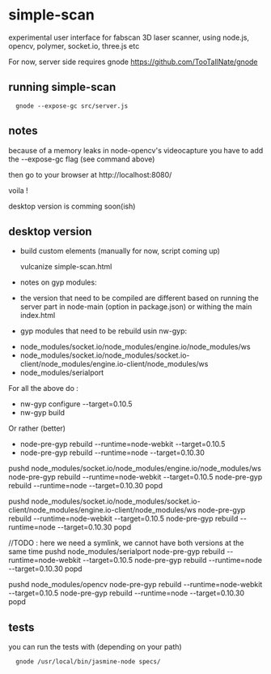 simple-scan
===========

experimental user interface for fabscan 3D laser scanner,
using node.js, opencv, polymer, socket.io, three.js etc


For now, server side requires gnode https://github.com/TooTallNate/gnode


running simple-scan
-------------------

      gnode --expose-gc src/server.js


notes
-----

because of a memory leaks in node-opencv's videocapture you have to add the --expose-gc flag (see command above)

then go to your browser at http://localhost:8080/

voila !


desktop version is comming soon(ish)



desktop version
---------------

- build custom elements (manually for now, script coming up)


  vulcanize simple-scan.html



- notes on gyp modules:

 - the version that need to be compiled are different based on running the server part in 
node-main (option in package.json) or withing the main index.html


- gyp modules that need to be rebuild usin nw-gyp:

 * node_modules/socket.io/node_modules/engine.io/node_modules/ws
 * node_modules/socket.io/node_modules/socket.io-client/node_modules/engine.io-client/node_modules/ws
 * node_modules/serialport

For all the above do :
  - nw-gyp configure --target=0.10.5
  - nw-gyp build

Or rather (better)
  - node-pre-gyp rebuild --runtime=node-webkit --target=0.10.5
  - node-pre-gyp rebuild --runtime=node --target=0.10.30 


pushd node_modules/socket.io/node_modules/engine.io/node_modules/ws
  node-pre-gyp rebuild --runtime=node-webkit --target=0.10.5
  node-pre-gyp rebuild --runtime=node --target=0.10.30 
popd

pushd node_modules/socket.io/node_modules/socket.io-client/node_modules/engine.io-client/node_modules/ws
  node-pre-gyp rebuild --runtime=node-webkit --target=0.10.5
  node-pre-gyp rebuild --runtime=node --target=0.10.30 
popd

//TODO : here we need a symlink, we cannot have both versions at the same time
pushd node_modules/serialport
  node-pre-gyp rebuild --runtime=node-webkit --target=0.10.5
  node-pre-gyp rebuild --runtime=node --target=0.10.30 
popd

pushd node_modules/opencv
  node-pre-gyp rebuild --runtime=node-webkit --target=0.10.5
  node-pre-gyp rebuild --runtime=node --target=0.10.30 
popd



tests
-----

you can run the tests with (depending on your path)

      gnode /usr/local/bin/jasmine-node specs/

